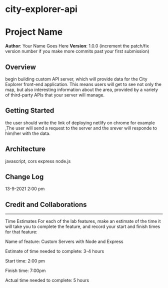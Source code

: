 # city-explorer-api

# Project Name

**Author**: Your Name Goes Here
**Version**: 1.0.0 (increment the patch/fix version number if you make more commits past your first submission)

## Overview
begin building  custom API server, which will provide data for the City Explorer front-end application. This means users will get to see not only the map, but also interesting information about the area, provided by a variety of third-party APIs that your server will manage.
## Getting Started
the user should write the link of deploying netlify on chrome for example ,The user will send a request to the server and the srever will responde to him/her with the data.
## Architecture
javascript,
cors
express
node.js

## Change Log


13-9-2021 2:00 pm

## Credit and Collaborations
<!-- Give credit (and a link) to other people or resources that helped you build this application. -->

---------------------------------------------


Time Estimates
For each of the lab features, make an estimate of the time it will take you to complete the feature, and record your start and finish times for that feature:

Name of feature: Custom Servers with Node and Express


Estimate of time needed to complete: 3-4 hours

Start time: 2:00 pm

Finish time: 7:00pm

Actual time needed to complete: 5 hours